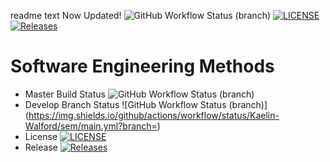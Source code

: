 readme text Now Updated!
![GitHub Workflow Status (branch)](https://img.shields.io/github/actions/workflow/status/Kaelin-Walford/sem/main.yml?branch=master)
[![LICENSE](https://img.shields.io/github/license/Kaelin-Walford/sem.svg?style=flat-square)](https://github.com/Kaelin-Walford/sem/blob/master/LICENSE)
[![Releases](https://img.shields.io/github/release/Kaelin-Walford/sem/all.svg?style=flat-square)](https://github.com/Kaelin-Walford/sem/releases)

# Software Engineering Methods
* Master Build Status ![GitHub Workflow Status (branch)](https://img.shields.io/github/actions/workflow/status/Kaelin-Walford/sem/main.yml?branch=<branch>)
* Develop Branch Status ![GitHub Workflow Status (branch)](https://img.shields.io/github/actions/workflow/status/Kaelin-Walford/sem/main.yml?branch=<develop branch>)
* License [![LICENSE](https://img.shields.io/github/license/Kaelin-Walford/sem.svg?style=flat-square)](https://github.com/Kaelin-Walford/sem/blob/master/LICENSE)
* Release [![Releases](https://img.shields.io/github/release/Kaelin-Walford/sem/all.svg?style=flat-square)](https://github.com/Kaelin-Walford/sem/releases)